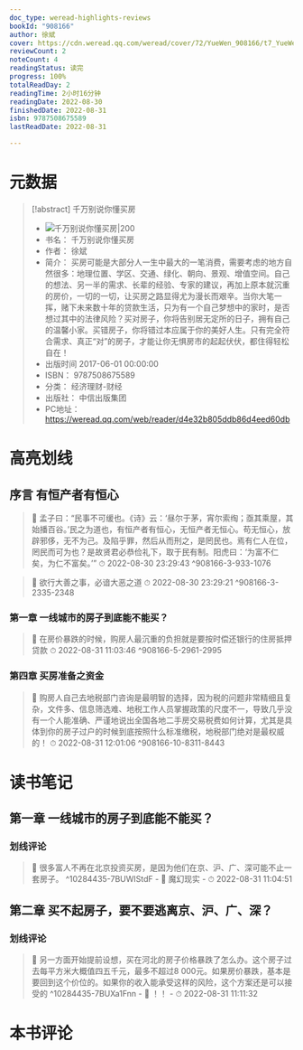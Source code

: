 ```yaml
---
doc_type: weread-highlights-reviews
bookId: "908166"
author: 徐斌
cover: https://cdn.weread.qq.com/weread/cover/72/YueWen_908166/t7_YueWen_908166.jpg
reviewCount: 2
noteCount: 4
readingStatus: 读完
progress: 100%
totalReadDay: 2
readingTime: 2小时16分钟
readingDate: 2022-08-30
finishedDate: 2022-08-31
isbn: 9787508675589
lastReadDate: 2022-08-31

---
```

# 元数据
> [!abstract] 千万别说你懂买房
> - ![ 千万别说你懂买房|200](https://cdn.weread.qq.com/weread/cover/72/YueWen_908166/t7_YueWen_908166.jpg)
> - 书名： 千万别说你懂买房
> - 作者： 徐斌
> - 简介： 买房可能是大部分人一生中最大的一笔消费，需要考虑的地方自然很多：地理位置、学区、交通、绿化、朝向、景观、增值空间。自己的想法、另一半的需求、长辈的经验、专家的建议，再加上原本就沉重的房价，一切的一切，让买房之路显得尤为漫长而艰辛。当你大笔一挥，赌下未来数十年的贷款生活，只为有一个自己梦想中的家时，是否想过其中的法律风险？买对房子，你将告别居无定所的日子，拥有自己的温馨小家。买错房子，你将错过本应属于你的美好人生。只有完全符合需求、真正“对”的房子，才能让你无惧房市的起起伏伏，都住得轻松自在！
> - 出版时间 2017-06-01 00:00:00
> - ISBN： 9787508675589
> - 分类： 经济理财-财经
> - 出版社： 中信出版集团
> - PC地址：https://weread.qq.com/web/reader/d4e32b805ddb86d4eed60db

# 高亮划线

## 序言 有恒产者有恒心

> 📌 孟子曰：“民事不可缓也。《诗》云：‘昼尔于茅，宵尔索绹；亟其乘屋，其始播百谷。’民之为道也，有恒产者有恒心，无恒产者无恒心。苟无恒心，放辟邪侈，无不为己。及陷乎罪，然后从而刑之，是罔民也。焉有仁人在位，罔民而可为也？是故贤君必恭俭礼下，取于民有制。阳虎曰：‘为富不仁矣，为仁不富矣。’” 
> ⏱ 2022-08-30 23:29:43 ^908166-3-933-1076

> 📌 欲行大善之事，必谙大恶之道 
> ⏱ 2022-08-30 23:29:21 ^908166-3-2335-2348

### 第一章 一线城市的房子到底能不能买？

> 📌 在房价暴跌的时候，购房人最沉重的负担就是要按时偿还银行的住房抵押贷款 
> ⏱ 2022-08-31 11:03:46 ^908166-5-2961-2995

### 第四章 买房准备之资金

> 📌 购房人自己去地税部门咨询是最明智的选择，因为税的问题非常精细且复杂，文件多、信息筛选难、地税工作人员掌握政策的尺度不一，导致几乎没有一个人能准确、严谨地说出全国各地二手房交易税费如何计算，尤其是具体到你的房子过户的时候到底按照什么标准缴税，地税部门绝对是最权威的！ 
> ⏱ 2022-08-31 12:01:06 ^908166-10-8311-8443

# 读书笔记

## 第一章 一线城市的房子到底能不能买？

### 划线评论
> 📌 很多富人不再在北京投资买房，是因为他们在京、沪、广、深可能不止一套房子。  ^10284435-7BUWIStdF
    - 💭 魔幻现实
    - ⏱ 2022-08-31 11:04:51
   
## 第二章 买不起房子，要不要逃离京、沪、广、深？

### 划线评论
> 📌 另一方面开始提前设想，买在河北的房子价格暴跌了怎么办。这个房子过去每平方米大概值四五千元，最多不超过8 000元。如果房价暴跌，基本是要回到这个价位的。如果你的收入能承受这样的风险，这个方案还是可以接受的  ^10284435-7BUXa1Fnn
    - 💭 ！！
    - ⏱ 2022-08-31 11:11:32
   
# 本书评论
